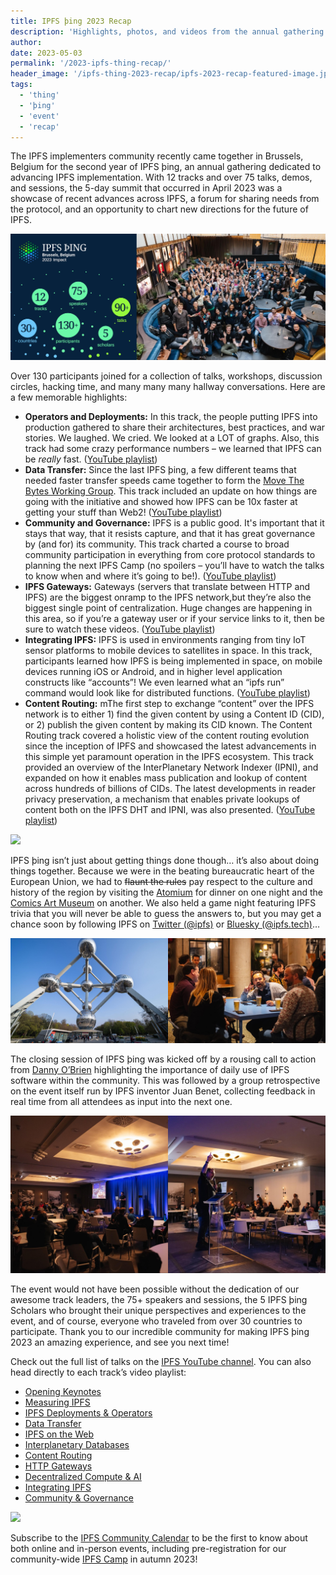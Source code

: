 ```yaml
---
title: IPFS þing 2023 Recap
description: 'Highlights, photos, and videos from the annual gathering of the IPFS implementers community.'
author:
date: 2023-05-03
permalink: '/2023-ipfs-thing-recap/'
header_image: '/ipfs-thing-2023-recap/ipfs-2023-recap-featured-image.jpg'
tags:
  - 'thing'
  - 'þing'
  - 'event'
  - 'recap'
---
```


The IPFS implementers community recently came together in Brussels, Belgium for the second year of IPFS þing, an annual gathering dedicated to advancing IPFS implementation. With 12 tracks and over 75 talks, demos, and sessions, the 5-day summit that occurred in April 2023 was a showcase of recent advances across IPFS, a forum for sharing needs from the protocol, and an opportunity to chart new directions for the future of IPFS. 

![](../assets/ipfs-thing-2023-recap/group-collage.jpg) 

Over 130 participants joined for a collection of talks, workshops, discussion circles, hacking time, and many many many hallway conversations. Here are a few memorable highlights:

* **Operators and Deployments:** In this track, the people putting IPFS into production gathered to share their architectures, best practices, and war stories. We laughed. We cried. We looked at a LOT of graphs. Also, this track had some crazy performance numbers – we learned that IPFS can be _really_ fast. ([YouTube playlist](https://www.youtube.com/watch?v=bILa9sPpBMs&list=PLuhRWgmPaHtTYOY5l8nehP_Vt6Ek-svrp))
* **Data Transfer:** Since the last IPFS þing, a few different teams that needed faster transfer speeds came together to form the [Move The Bytes Working Group](https://mtngs.io/ipfs/move-the-bytes-wg/). This track included an update on how things are going with the initiative and showed how IPFS can be 10x faster at getting your stuff than Web2! ([YouTube playlist](https://www.youtube.com/watch?v=13_zr--akhs&list=PLuhRWgmPaHtS6WBDGK8oxcBHA6ILKatVk))
* **Community and Governance:** IPFS is a public good. It's important that it stays that way, that it resists capture, and that it has great governance by (and for) its community. This track charted a course to broad community participation in everything from core protocol standards to planning the next IPFS Camp (no spoilers – you’ll have to watch the talks to know when and where it’s going to be!). ([YouTube playlist](https://www.youtube.com/watch?v=U2qvvQxIdws&list=PLuhRWgmPaHtTIFbOVO5YfXkoFg6wIGbBN))
* **IPFS Gateways:** Gateways (servers that translate between HTTP and IPFS) are the biggest onramp to the IPFS network,but they’re also the biggest single point of centralization. Huge changes are happening in this area, so if you’re a gateway user or if your service links to it, then be sure to watch these videos. ([YouTube playlist](https://www.youtube.com/watch?v=p89i9_AskIw&list=PLuhRWgmPaHtTapMgLW7rRh92Tk8u7wip5))
* **Integrating IPFS:** IPFS is used in environments ranging from tiny IoT sensor platforms to mobile devices to satellites in space. In this track, participants learned how IPFS is being implemented in space, on mobile devices running  iOS or Android, and in higher level application constructs like “accounts”! We even learned what an “ipfs run” command would look like for distributed functions. ([YouTube playlist](https://www.youtube.com/watch?v=drvFcbykHYY&list=PLuhRWgmPaHtTI0MS6ZjSJjBxZp7rcjSS_))
* **Content Routing:** mThe first step to exchange “content” over the IPFS network is to either 1) find the given content by using a Content ID (CID), or 2) publish the given content by making its CID known. The Content Routing track covered a holistic view of the content routing evolution since the inception of IPFS and showcased the latest advancements in this simple yet paramount operation in the IPFS ecosystem. This track provided an overview of the InterPlanetary Network Indexer (IPNI), and expanded on how it enables mass publication and lookup of content across hundreds of billions of CIDs. The latest developments in reader privacy preservation, a mechanism that enables private lookups of content both on the IPFS DHT and IPNI, was also presented. ([YouTube playlist](https://www.youtube.com/watch?v=oe7fjOl-q0s&list=PLuhRWgmPaHtRBWV3SvInC5ATS8aKV3lsW))

![](../assets/ipfs-thing-2023-recap/ipfs-thing-1.png)

IPFS þing isn’t just about getting things done though… it’s also about doing things together. Because we were in the beating bureaucratic heart of the European Union, we had to ~~flaunt the rules~~ pay respect to the culture and history of the region by visiting the [Atomium](https://atomium.be/home/Index) for dinner on one night and the [Comics Art Museum](https://www.comicscenter.net/en/home) on another. We also held a game night featuring IPFS trivia that you will never be able to guess the answers to, but you may get a chance soon by following IPFS on [Twitter (@ipfs)](https://twitter.com/ipfs) or [Bluesky (@ipfs.tech)](https://staging.bsky.app/profile/ipfs.tech)…

![](../assets/ipfs-thing-2023-recap/atomium-collage.jpg)

The closing session of IPFS þing was kicked off by a rousing call to action from [Danny O’Brien](https://twitter.com/mala) highlighting the importance of daily use of IPFS software within the community. This was followed by a group retrospective on the event itself run by IPFS inventor Juan Benet, collecting feedback in real time from all attendees as input into the next one.

![](../assets/ipfs-thing-2023-recap/danny-juan-1.jpg)

The event would not have been possible without the dedication of our awesome track leaders, the 75+ speakers and sessions, the 5 IPFS þing Scholars who brought their unique perspectives and experiences to the event, and of course, everyone who traveled from over 30 countries to participate. Thank you to our incredible community for making IPFS þing 2023 an amazing experience, and see you next time!

Check out the full list of talks on the [IPFS YouTube channel](https://www.youtube.com/@IPFSbot/playlists). You can also head directly to each track’s video playlist:

* [Opening Keynotes](https://www.youtube.com/watch?v=G2hlQqvjE-Y&list=PLuhRWgmPaHtRnO5G2EF0RxYebcQzLDf5F)
* [Measuring IPFS](https://www.youtube.com/watch?v=O8Nk1FN04Q8&list=PLuhRWgmPaHtQkkbiq-PbIkt9_S2NjJz6x)
* [IPFS Deployments & Operators](https://www.youtube.com/watch?v=bILa9sPpBMs&list=PLuhRWgmPaHtTYOY5l8nehP_Vt6Ek-svrp)
* [Data Transfer](https://www.youtube.com/watch?v=13_zr--akhs&list=PLuhRWgmPaHtS6WBDGK8oxcBHA6ILKatVk)
* [IPFS on the Web](https://www.youtube.com/watch?v=dn8PssXkRbY&list=PLuhRWgmPaHtQ-TO65P62tqfUM85HCIqSj)
* [Interplanetary Databases](https://www.youtube.com/watch?v=tjSuNmCTnyU&list=PLuhRWgmPaHtTO8hr2CYiJPTSe7wybW_op)
* [Content Routing](https://www.youtube.com/watch?v=oe7fjOl-q0s&list=PLuhRWgmPaHtRBWV3SvInC5ATS8aKV3lsW)
* [HTTP Gateways](https://www.youtube.com/watch?v=p89i9_AskIw&list=PLuhRWgmPaHtTapMgLW7rRh92Tk8u7wip5)
* [Decentralized Compute & AI](https://www.youtube.com/watch?v=LK9QjOJIPkQ&list=PLuhRWgmPaHtQ_lKtbTR-vIW1LYuTjcaPw)
* [Integrating IPFS](https://www.youtube.com/watch?v=drvFcbykHYY&list=PLuhRWgmPaHtTI0MS6ZjSJjBxZp7rcjSS_)
* [Community & Governance](https://www.youtube.com/watch?v=U2qvvQxIdws&list=PLuhRWgmPaHtTIFbOVO5YfXkoFg6wIGbBN)

![](../assets/ipfs-thing-2023-recap/speaker-collage.jpg)

Subscribe to the [IPFS Community Calendar](https://lu.ma/ipfs) to be the first to know about both online and in-person events, including pre-registration for our community-wide [IPFS Camp](https://ipfs.camp/) in autumn 2023!
